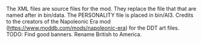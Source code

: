 The XML files are source files for the mod. They replace the file that that are named after in bin/data. The PERSONALITY file is placed in bin/AI3. 
Credits to the creators of the Napoleonic Era mod (https://www.moddb.com/mods/napoleonic-era) for the DDT art files. 
TODO: Find good banners.
      Rename British to America.
